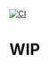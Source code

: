 [![CI](https://github.com/omnipackage/omnipackage-web/actions/workflows/ci.yml/badge.svg)](https://github.com/omnipackage/omnipackage-web/actions/workflows/ci.yml)

# WIP
